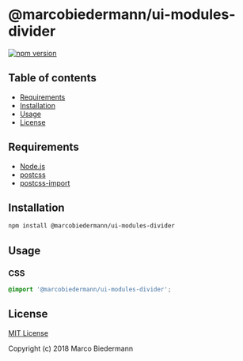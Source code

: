 # @marcobiedermann/ui-modules-divider

[![npm version](https://badge.fury.io/js/%40marcobiedermann%2Fui-modules-divider.svg)](https://badge.fury.io/js/%40marcobiedermann%2Fui-modules-divider)

## Table of contents

* [Requirements](#requirements)
* [Installation](#installation)
* [Usage](#usage)
* [License](#license)

## Requirements

* [Node.js](https://nodejs.org)
* [postcss](https://github.com/postcss/postcss)
* [postcss-import](https://github.com/postcss/postcss-import)

## Installation

```sh
npm install @marcobiedermann/ui-modules-divider
```

## Usage

### CSS

```css
@import '@marcobiedermann/ui-modules-divider';
```

## License

[MIT License](../../LICENSE)

Copyright (c) 2018 Marco Biedermann
